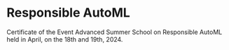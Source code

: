 # Responsible AutoML

Certificate of the Event Advanced Summer School on Responsible AutoML held in April, on the 18th and 19th, 2024.